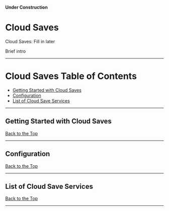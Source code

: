 **Under Construction**

# Cloud Saves

Cloud Saves: Fill in later

Brief intro

***

# Cloud Saves Table of Contents

- [Getting Started with Cloud Saves](#getting-started-with-cloud-saves)
- [Configuration](#configuration)
- [List of Cloud Save Services](#list-of-cloud-save-services)

***

## Getting Started with Cloud Saves
[Back to the Top](https://github.com/dragoonDorise/EmuDeck/wiki/cloud-saves#cloud-saves-table-of-contents)

***

## Configuration
[Back to the Top](https://github.com/dragoonDorise/EmuDeck/wiki/cloud-saves#cloud-saves-table-of-contents)

***

## List of Cloud Save Services
[Back to the Top](https://github.com/dragoonDorise/EmuDeck/wiki/cloud-saves#cloud-saves-table-of-contents)

***